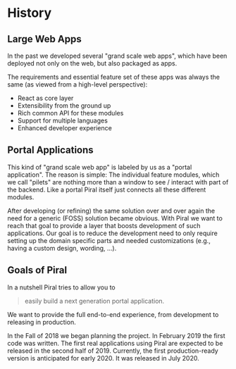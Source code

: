 # History

## Large Web Apps

In the past we developed several "grand scale web apps", which have been deployed not only on the web, but also packaged as apps.

The requirements and essential feature set of these apps was always the same (as viewed from a high-level perspective):

- React as core layer
- Extensibility from the ground up
- Rich common API for these modules
- Support for multiple languages
- Enhanced developer experience

## Portal Applications

This kind of "grand scale web app" is labeled by us as a "portal application". The reason is simple: The individual feature modules, which we call "pilets" are nothing more than a window to see / interact with part of the backend. Like a portal Piral itself just connects all these different modules.

After developing (or refining) the same solution over and over again the need for a generic (FOSS) solution became obvious. With Piral we want to reach that goal to provide a layer that boosts development of such applications. Our goal is to reduce the development need to only require setting up the domain specific parts and needed customizations (e.g., having a custom design, wording, ...).

## Goals of Piral

In a nutshell Piral tries to allow you to

> easily build a next generation portal application.

We want to provide the full end-to-end experience, from development to releasing in production.

In the Fall of 2018 we began planning the project. In February 2019 the first code was written. The first real applications using Piral are expected to be released in the second half of 2019. Currently, the first production-ready version is anticipated for early 2020. It was released in July 2020.

